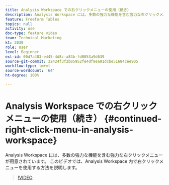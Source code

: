```yaml
---
title: Analysis Workspace での右クリックメニューの使用（続き）
description: Analysis Workspace には、多数の強力な機能を含む強力な右クリックメニューが用意されています。 このビデオでは、Analysis Workspace 内で右クリックメニューを使用する方法を説明します。
feature: Freeform Tables
topics: null
activity: use
doc-type: feature video
team: Technical Marketing
kt: 2030
role: User
level: Beginner
exl-id: 00d7a403-e445-4d8c-a84b-fd0053a9d639
source-git-commit: 32424f3f2b05952fe4df9ea91dcbe51684cee905
workflow-type: tm+mt
source-wordcount: '64'
ht-degree: 100%

---
```


# Analysis Workspace での右クリックメニューの使用（続き） {#continued-right-click-menu-in-analysis-workspace}

Analysis Workspace には、多数の強力な機能を含む強力な右クリックメニューが用意されています。 このビデオでは、Analysis Workspace 内で右クリックメニューを使用する方法を説明します。

>[!VIDEO](https://video.tv.adobe.com/v/23982/?quality=12)
